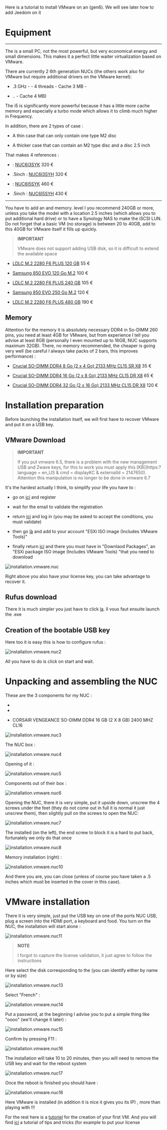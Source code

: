 Here is a tutorial to install VMware on an  (gen6). We
will see later how to add Jeedom on it

Equipment 
===========

 
---------

The  is a small PC, not the most powerful, but very economical
energy and small dimensions. This makes it a perfect little waiter
virtualization based on VMware.

There are currently 2 6th generation NUCs (the others work
also for VMware but require additional drivers on the
VMware kernel):

-   .3 GHz - - 4 threads - Cache 3 MB -
    

-   .. -
    Cache 4 MB)

The i5 is significantly more powerful because it has a little more cache memory
and especially a turbo mode which allows it to climb much higher in
Frequency.

In addition, there are 2 types of case :

-   A thin case that can only contain one type M2 disc

-   A thicker case that can contain an M2 type disc and a
    disc 2.5 inch

That makes 4 references :

-    : [
    NUC6I3SYK](http://www.ldlc.com/fiche/PB00203086.html) 320 €

-   .5inch : [
    NUC6I3SYH](http://www.ldlc.com/fiche/PB00203148.html) 320 €

-    : [
    NUC6I5SYK](http://www.ldlc.com/fiche/PB00203084.html) 460 €

-   .5inch : [
    NUC6I5SYH](http://www.ldlc.com/fiche/PB00202760.html) 430 €

 
---

You have to add an  and memory.  level I you
recommend 240GB or more, unless you take the model with a
location 2.5 inches (which allows you to put additional hard drive)
or to have a Synology NAS to make the iSCSI LUN. Do not forget
that a basic VM (no storage) is between 20 to 40GB, add to
this 40GB for VMware itself it fills up quickly.

> **IMPORTANT**
>
> VMware does not support adding USB disk, so it is difficult
> to extend the available space

-   [LDLC  M.2 2280 F6 PLUS 120
    GB](http://www.ldlc.com/fiche/PB00203635.html) 55 €

-   [Samsung  850 EVO 120 Go
    M.2](http://www.ldlc.com/fiche/PB00185923.html) 100 €

-   [LDLC  M.2 2280 F6 PLUS 240
    GB](http://www.ldlc.com/fiche/PB00203636.html) 105 €

-   [Samsung  850 EVO 250 Go
    M.2](http://www.ldlc.com/fiche/PB00185924.html) 120 €

-   [LDLC  M.2 2280 F6 PLUS 480
    GB](http://www.ldlc.com/fiche/PB00207301.html) 190 €

Memory 
-------

Attention for the memory it is absolutely necessary DDR4 in So-DIMM 260
pins, you need at least 4GB for VMware, but from experience I tell you
advise at least 8GB (personally I even mounted up to 16GB,
NUC supports maximum 32GB). There, no memory recommended, the
cheaper is going very well (be careful I always take packs of 2
bars, this improves performance) :

-   [Crucial SO-DIMM DDR4 8 Go (2 x 4 Go) 2133 MHz CL15 SR
    X8](http://www.ldlc.com/fiche/PB00204134.html) 35 €

-   [Crucial SO-DIMM DDR4 16 Go (2 x 8 Go) 2133 MHz CL15 DR
    X8](http://www.ldlc.com/fiche/PB00204135.html) 65 €

-   [Crucial SO-DIMM DDR4 32 Go (2 x 16 Go) 2133 MHz CL15 DR
    X8](http://www.ldlc.com/fiche/PB00204136.html) 120 €

Installation preparation 
=============================

Before launching the installation itself, we will first have to
recover VMware and put it on a USB key.

VMware Download 
------------------------

> **IMPORTANT**
>
> If you put vmware 6.5, there is a problem with the new management
> USB and Zwave keys, for this to work you must apply this
> [KB](https:?language = en_US & cmd = displayKC & externalId = 2147650). Attention this manipulation is no longer to be done in vmware 6.7

It's the hardest actually I think, to simplify your life you have to
:

-   go on
    [ici](https://my.vmware.com/en/web/vmware/evalcenter?p=free-esxi6)
    and register

-   wait for the email to validate the registration

-   return
    [ici](https://my.vmware.com/en/web/vmware/evalcenter?p=free-esxi6)
    and log in (you may be asked to accept the
    conditions, you must validate)

-   then go
    [là](https://my.vmware.com/fr/web/vmware/details?productId=491&downloadGroup=ESXI60U2)
    and add to your account "ESXi ISO image (Includes VMware Tools)"

-   finally return
    [ici](https://my.vmware.com/en/web/vmware/evalcenter?p=free-esxi6)
    and there you must have in "Downlaod Packages", an "ESXi package
    ISO image (Includes VMware Tools) "that you need to download

![installation.vmware.nuc](images/installation.vmware.nuc.PNG)

Right above you also have your license key, you can
take advantage to recover it.

Rufus download 
-----------------------

There it is much simpler you just have to click
[la](http://rufus.akeo.ie/downloads/rufus-2.9.exe). Il vous faut ensuite
launch the .exe

Creation of the bootable USB key 
--------------------------------

Here too it is easy this is how to configure rufus :

![installation.vmware.nuc2](images/installation.vmware.nuc2.PNG)

All you have to do is click on start and wait.

Unpacking and assembling the NUC 
==============================

These are the 3 components for my NUC :

-   

-   

-   CORSAIR VENGEANCE SO-DIMM DDR4 16 GB (2 X 8 GB) 2400 MHZ CL16

![installation.vmware.nuc3](images/installation.vmware.nuc3.jpg)

The NUC box :

![installation.vmware.nuc4](images/installation.vmware.nuc4.jpg)

Opening of it :

![installation.vmware.nuc5](images/installation.vmware.nuc5.jpg)

Components out of their box :

![installation.vmware.nuc6](images/installation.vmware.nuc6.jpg)

Opening the NUC, there it is very simple, put it upside down, unscrew
the 4 screws under the feet (they do not come out in full it is normal it
just unscrew them), then slightly pull on the screws to open
the NUC:

![installation.vmware.nuc7](images/installation.vmware.nuc7.jpg)

The  installed (on the left), the end screw to block it is a
hard to put back, fortunately we only do that once

![installation.vmware.nuc8](images/installation.vmware.nuc8.jpg)

Memory installation (right) :

![installation.vmware.nuc10](images/installation.vmware.nuc10.jpg)

And there you are, you can close (unless of course you have taken a
.5 inches which must be inserted in the cover in this case).

VMware installation 
======================

There it is very simple, just put the USB key on one of the ports
NUC USB, plug a screen into the HDMI port, a keyboard and
food. You turn on the NUC, the installation will start
alone :

![installation.vmware.nuc11](images/installation.vmware.nuc11.jpg)

> **NOTE**
>
> I forgot to capture the license validation, it
> just agree to follow the instructions

Here select the disk corresponding to the  (you can
identify either by name or by size)

![installation.vmware.nuc13](images/installation.vmware.nuc13.jpg)

Select "French" :

![installation.vmware.nuc14](images/installation.vmware.nuc14.jpg)

Put a password, at the beginning I advise you to put a simple thing
like "oooo" (we'll change it later) :

![installation.vmware.nuc15](images/installation.vmware.nuc15.jpg)

Confirm by pressing F11 :

![installation.vmware.nuc16](images/installation.vmware.nuc16.jpg)

The installation will take 10 to 20 minutes, then you will need to remove
the USB key and wait for the reboot system

![installation.vmware.nuc17](images/installation.vmware.nuc17.jpg)

Once the reboot is finished you should have :

![installation.vmware.nuc18](images/installation.vmware.nuc18.jpg)

Here VMware is installed (in addition it is nice it gives you its IP) ,
more than playing with !!!

For the rest here is a
[tutoriel](https://jeedom.github.io/documentation/howto/en_US/doc-howto-vmware.creer_une_vm.html)
for the creation of your first VM. And you will find
[ici](https://jeedom.github.io/documentation/howto/en_US/doc-howto-vmware.trucs_et_astuces.html)
a tutorial of tips and tricks (for example to put your license

